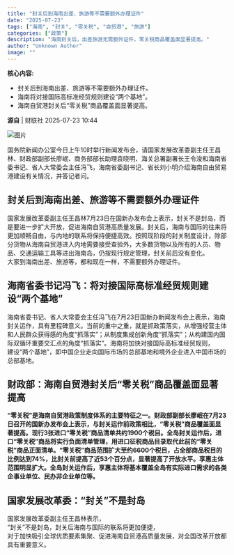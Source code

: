 ```yaml
---
title: "封关后到海南出差、旅游等不需要额外办理证件"
date: "2025-07-23"
tags: ["海南", "封关", "零关税", "自贸港", "旅游"]
categories: ["政策"]
description: "海南封关后，出差旅游无需额外证件，零关税商品覆盖面显著提高。"
author: "Unknown Author"
image: ""
---
```


**核心内容:**
- 封关后到海南出差、旅游等不需要额外办理证件。
- 海南将对接国际高标准经贸规则建设“两个基地”。
- 海南自贸港封关后“零关税”商品覆盖面显著提高。

**源自** | 财联社   2025-07-23 10:44  
  
![图片](https://ai.programnotes.cn/img/ai/09ea9a84cf9616de98e5e95cdbbe1d2c.gif)  
  
国务院新闻办公室今日上午10时举行新闻发布会，请国家发展改革委副主任王昌林、财政部副部长廖岷、商务部部长助理袁晓明、海关总署副署长王令浚和海南省委书记、省人大常委会主任冯飞，海南省委副书记、省长刘小明介绍海南自由贸易港建设有关情况，并答记者问。  
  
## 封关后到海南出差、旅游等不需要额外办理证件  
  
  
国家发展改革委副主任王昌林7月23日在国新办发布会上表示，封关不是封岛，而是要进一步扩大开放，促进海南自贸港高质量发展。封关后，海南与国际的往来将更加顺畅自由，与内地的联系将保持便捷高效。按照现阶段的封关制度设计，除部分货物从海南自贸港进入内地需要接受查验外，大多数货物以及所有的人员、物品、交通运输工具等进出海南岛，仍按现行规定管理，封关前后没有变化。  
大家到海南出差、旅游等，都和现在一样，不需要额外办理证件。  
## 海南省委书记冯飞：将对接国际高标准经贸规则建设“两个基地”  
  
海南省委书记、省人大常委会主任冯飞在7月23日国新办新闻发布会上表示，海南封关运作，具有里程碑意义。当前的重中之重，就是抓政策落实，从增强经营主体和人民群众获得感的角度“抓落实”；从制度集成创新角度“抓落实”；从构建国内国际双循环重要交汇点的角度“抓落实”。海南将加快对接国际高标准经贸规则，  
建设“两个基地”，即中国企业走向国际市场的总部基地和境外企业进入中国市场的总部基地。  
## 财政部：海南自贸港封关后“零关税”商品覆盖面显著提高  
  
**“零关税”是海南自贸港政策制度体系的主要特征之一。财政部副部长廖岷在7月23日召开的国新办发布会上表示，与封关运作前政策相比，“零关税”商品覆盖面显著提高。现行3张进口“零关税”商品清单共约1900个税目。全岛封关运作后，进口“零关税”商品将实行负面清单管理，用进口征税商品目录取代此前的“零关税”商品正面清单。“零关税”商品范围扩大至约6600个税目，占全部商品税目的比例达到74%，比封关前提高了近53个百分点，显著提高了开放水平。享惠主体范围明显扩大。全岛封关运作后，享惠主体将基本覆盖全岛有实际进口需求的各类企事业单位、民办非企业单位等。**  
## 国家发展改革委：“封关”不是封岛  
  
国家发展改革委副主任王昌林表示，  
“封关”不是封岛，封关后海南与国际的联系将更加便捷，  
对于加快吸引全球优质要素集聚、促进海南自贸港高质量发展，对全国改革开放都具有重要意义。  
  
  
